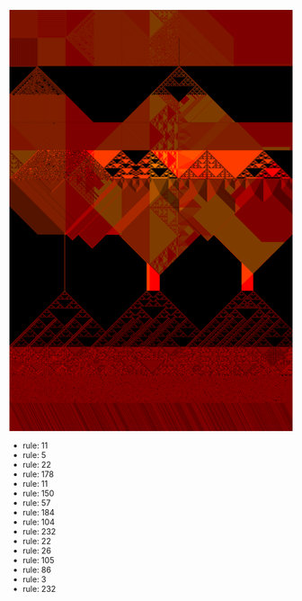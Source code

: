 ![photo](./output.png) 
 * rule: 11
* rule: 5
* rule: 22
* rule: 178
* rule: 11
* rule: 150
* rule: 57
* rule: 184
* rule: 104
* rule: 232
* rule: 22
* rule: 26
* rule: 105
* rule: 86
* rule: 3
* rule: 232
